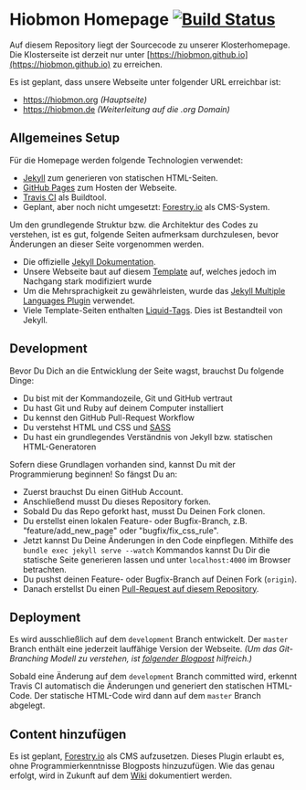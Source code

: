 # Hiobmon Homepage [![Build Status](https://travis-ci.org/hiobmon/hiobmon.github.io.svg?branch=develop)](https://travis-ci.org/hiobmon/hiobmon.github.io)
Auf diesem Repository liegt der Sourcecode zu unserer Klosterhomepage.
Die Klosterseite ist derzeit nur unter [https://hiobmon.github.io](https://hiobmon.github.io) zu erreichen.

Es ist geplant, dass unsere Webseite unter folgender URL erreichbar ist:
- https://hiobmon.org _(Hauptseite)_
- https://hiobmon.de _(Weiterleitung auf die .org Domain)_

## Allgemeines Setup
Für die Homepage werden folgende Technologien verwendet:
- [Jekyll](https://jekyllrb.com/) zum generieren von statischen HTML-Seiten.
- [GitHub Pages](https://pages.github.com/) zum Hosten der Webseite.
- [Travis CI](https://travis-ci.org/hiobmon/hiobmon.github.io) als Buildtool.
- Geplant, aber noch nicht umgesetzt: [Forestry.io](https://forestry.io/) als CMS-System.

Um den grundlegende Struktur bzw. die Architektur des Codes zu verstehen, ist es gut,
folgende Seiten aufmerksam durchzulesen, bevor Änderungen an dieser Seite vorgenommen werden.
- Die offizielle [Jekyll Dokumentation](https://jekyllrb.com/docs/).
- Unsere Webseite baut auf diesem [Template](http://incorporated.sendtoinc.com/) auf, welches jedoch im Nachgang stark modifiziert wurde
- Um die Mehrsprachigkeit zu gewährleisten, wurde das [Jekyll Multiple Languages Plugin](https://github.com/Anthony-Gaudino/jekyll-multiple-languages-plugin) verwendet.
- Viele Template-Seiten enthalten [Liquid-Tags](https://shopify.github.io/liquid/). Dies ist Bestandteil von Jekyll.

## Development
Bevor Du Dich an die Entwicklung der Seite wagst, brauchst Du folgende Dinge:
- Du bist mit der Kommandozeile, Git und GitHub vertraut
- Du hast Git und Ruby auf deinem Computer installiert
- Du kennst den GitHub Pull-Request Workflow
- Du verstehst HTML und CSS und [SASS](https://sass-lang.com/)
- Du hast ein grundlegendes Verständnis von Jekyll bzw. statischen HTML-Generatoren

Sofern diese Grundlagen vorhanden sind, kannst Du mit der Programmierung beginnen!
So fängst Du an:
- Zuerst brauchst Du einen GitHub Account.
- Anschließend musst Du dieses Repository forken.
- Sobald Du das Repo geforkt hast, musst Du Deinen Fork clonen.
- Du erstellst einen lokalen Feature- oder Bugfix-Branch, z.B. "feature/add_new_page" oder "bugfix/fix_css_rule".
- Jetzt kannst Du Deine Änderungen in den Code einpflegen. Mithilfe des ```bundle exec jekyll serve --watch``` Kommandos kannst Du Dir die statische Seite generieren lassen und unter ```localhost:4000``` im Browser betrachten.
- Du pushst deinen Feature- oder Bugfix-Branch auf Deinen Fork (```origin```).
- Danach erstellst Du einen [Pull-Request auf diesem Repository](https://github.com/hiobmon/hiobmon.github.io/pulls).

## Deployment
Es wird ausschließlich auf dem ```development``` Branch entwickelt.
Der ```master``` Branch enthält eine jederzeit lauffähige Version der Webseite.
_(Um das Git-Branching Modell zu verstehen, ist [folgender Blogpost](https://nvie.com/posts/a-successful-git-branching-model/) hilfreich.)_

Sobald eine Änderung auf dem ```development``` Branch committed wird, erkennt Travis CI automatisch die Änderungen und generiert den statischen HTML-Code. Der statische HTML-Code wird dann auf dem ```master``` Branch abgelegt.

## Content hinzufügen
Es ist geplant, [Forestry.io](https://forestry.io/) als CMS aufzusetzen. Dieses Plugin erlaubt es, ohne Programmierkenntnisse Blogposts hinzuzufügen. Wie das genau erfolgt, wird in Zukunft auf dem [Wiki](https://github.com/hiobmon/hiobmon.github.io/wiki) dokumentiert werden.
